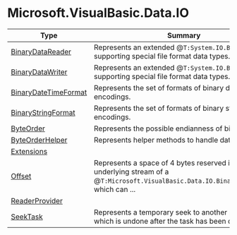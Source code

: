 ﻿
# Microsoft.VisualBasic.Data.IO

|Type|Summary|
|----|-------|
|<a href="#" onClick="load('/docs/Microsoft.VisualBasic.Data.IO/BinaryDataReader.md')">BinaryDataReader</a>|Represents an extended @``T:System.IO.BinaryReader`` supporting special file format data types.|
|<a href="#" onClick="load('/docs/Microsoft.VisualBasic.Data.IO/BinaryDataWriter.md')">BinaryDataWriter</a>|Represents an extended @``T:System.IO.BinaryWriter`` supporting special file format data types.|
|<a href="#" onClick="load('/docs/Microsoft.VisualBasic.Data.IO/BinaryDateTimeFormat.md')">BinaryDateTimeFormat</a>|Represents the set of formats of binary date and time encodings.|
|<a href="#" onClick="load('/docs/Microsoft.VisualBasic.Data.IO/BinaryStringFormat.md')">BinaryStringFormat</a>|Represents the set of formats of binary string encodings.|
|<a href="#" onClick="load('/docs/Microsoft.VisualBasic.Data.IO/ByteOrder.md')">ByteOrder</a>|Represents the possible endianness of binary data.|
|<a href="#" onClick="load('/docs/Microsoft.VisualBasic.Data.IO/ByteOrderHelper.md')">ByteOrderHelper</a>|Represents helper methods to handle data byte order.|
|<a href="#" onClick="load('/docs/Microsoft.VisualBasic.Data.IO/Extensions.md')">Extensions</a>||
|<a href="#" onClick="load('/docs/Microsoft.VisualBasic.Data.IO/Offset.md')">Offset</a>|Represents a space of 4 bytes reserved in the underlying stream of a @``T:Microsoft.VisualBasic.Data.IO.BinaryDataWriter`` which can ...|
|<a href="#" onClick="load('/docs/Microsoft.VisualBasic.Data.IO/ReaderProvider.md')">ReaderProvider</a>||
|<a href="#" onClick="load('/docs/Microsoft.VisualBasic.Data.IO/SeekTask.md')">SeekTask</a>|Represents a temporary seek to another position which is undone after the task has been disposed.|

